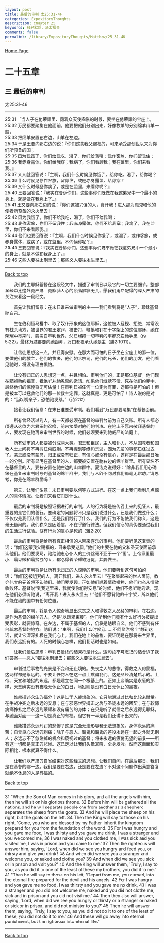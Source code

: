 ```yaml
---
layout: post
title: 最后的审判 太25:31-46
categories: ExpositoryThoughts
description: chapter 25
keywords: 释经默想，马太福音
comments: false
permalink: /library/ExpositoryThoughts/Matthew/25_31-46
---
```

[ Home Page ]({{site.baseurl}}/index) <br>

<a name="0"></a>
# 二十五章 

## 三 最后的审判

太25:31-46

***

25:31 「当人子在他荣耀里、同着众天使降临的时候，要坐在他荣耀的宝座上。<br>
25:32 万民都要聚集在他面前。他要把他们分别出来，好像牧羊的分别绵羊山羊一般，<br>
25:33 把绵羊安置在右边，山羊在左边。<br>
25:34 于是王要向那右边的说：『你们这蒙我父赐福的，可来承受那创世以来为你们所预备的国；<br>
25:35 因为我饿了，你们给我吃，渴了，你们给我喝；我作客旅，你们留我住；<br>
25:36 我赤身露体，你们给我穿；我病了，你们看顾我；我在监里，你们来看我。』<br>
25:37 义人就回答说：『主啊，我们什么时候见你饿了，给你吃，渴了，给你喝？<br>
25:38 什么时候见你作客旅，留你住，或是赤身露体，给你穿？<br>
25:39 又什么时候见你病了，或是在监里，来看你呢？』<br>
25:40 王要回答说：『我实在告诉你们，这些事你们既做在我这弟兄中一个最小的身上，就是做在我身上了。』<br>
25:41 王又要向那左边的说：『你们这被咒诅的人，离开我！进入那为魔鬼和他的使者所预备的永火里去！<br>
25:42 因为我饿了，你们不给我吃，渴了，你们不给我喝；<br>
25:43 我作客旅，你们不留我住；我赤身露体，你们不给我穿；我病了，我在监里，你们不来看顾我。』<br>
25:44 他们也要回答说：『主啊，我们什么时候见你饿了，或渴了，或作客旅，或赤身露体，或病了，或在监里，不伺候你呢？』<br>
25:45 王要回答说：『我实在告诉你们，这些事你们既不做在我这弟兄中一个最小的身上，就是不做在我身上了。』<br>
25:46 这些人要往永刑里去；那些义人要往永生里去。」<br>

***

[Back to top](#0)

&emsp;&emsp;我们的主耶稣基督在这段经文中，描述了审判日以及它的一切主要细节。整部圣经中比这处更严肃、更察验人心的段落寥寥无几。愿我们用它配得的深入严肃的关注来看这一段经文。

&emsp;&emsp;首先让我们留意：在末日谁来做审判的主——我们看到将是“人子”，耶稣基督祂自己。

&emsp;&emsp;生在伯利恒马槽中、取了奴仆形象的这位耶稣，这位被人藐视、拒绝，常常没有枕头地方，被世界的君王定罪，被击打、鞭挞和钉在十字架上的这位耶稣，祂在荣耀中再来时，要亲自审判世界。父已经把一切审判的事都交在祂手里（约5:22）。最终万膝都要向祂跪拜，万口都要承认祂是主（腓2:10,11）。

&emsp;&emsp;让信徒思想这一点，并且得安慰。在那大而可怕的日子坐在宝座上的那一位，要做他们的救主，他们的牧者，他们的大祭司，他们的兄长，他们的朋友。他们看见祂时，将没有理由惧怕。

&emsp;&emsp;让没有归正的人思想这一点，并且惧怕。审判他们的，正是那位基督，他们现在藐视祂的福音，拒绝听从祂恩惠的邀请。如果他们继续不信，死在他们的罪中，最终他们的惊惶将无可估量！在审判日被任何一位定为有罪，这都将是可怕的！但是被本可以拯救他们的那一位救主定罪，这就真是、更是可怕了！诗人说的是对的：“当以嘴亲子，恐怕祂发怒。”（诗2:12）

&emsp;&emsp;接着让我们留意：在末日谁要受审判。我们看到“万民都要聚集”在基督面前。

&emsp;&emsp;所有曾经活过的人，有一天都必须在基督的审判台前为自己交账。所有人都必须遵从这位为大君王的召唤，前来接受对他们的判决。在地上不愿来敬拜基督的人，要发现在祂再来审判世界的时候，他们必须要来到祂威严的法庭上。

&emsp;&emsp;所有受审的人都要被分成两大类。君王和臣民，主人和仆人，不从国教者和国教人士之间将不再有任何区别。不再提到等级和宗派，因为先前的事都已经过去了。蒙恩或没有蒙恩，归正或没有归正，有信心或没有信心，这将是在最后那日唯一的分别。所有显明在基督里的人，都要被安置在祂右边的绵羊群里。所有显名不在基督里的人，要被安置在祂左边的山羊群中。夏洛克说得好：“除非我们用心确保在基督来审判时身列基督的绵羊群中，我们与人的不同对我们都毫无帮助。”请思考，你是在绵羊群里吗？

&emsp;&emsp;第三，让我们注意：末日审判要以何等方式进行。在这一点上我们看到几点惊人的具体情况。让我们来看它们是什么。

&emsp;&emsp;最后的审判将是按照证据进行的审判。人的行为将是被传召上来的见证人，最重要的是它们的善行。要确定的问题将不只是我们说过什么，还是我们做过什么；不仅仅是我们认信什么，还是我们践行了什么。我们的行为不能使我们称义，这是毫无疑问的。我们称义是因着信，不在乎遵行律法。但我们信心的真伪要通过我们的生活进行试验。没有行为的信心是死的（雅2:20）

&emsp;&emsp;最后的审判将是给所有真正相信的人带来喜乐的审判。他们要听见这宝贵的话：“你们这蒙我父赐福的，可来承受这国。”他们的主要在祂的父和圣天使面前承认他们。他们要发现，祂给祂忠心仆人的工价丝毫不亚于一个“国”。上帝家里最小、最卑微和最贫穷的人，都必得着荣耀的冠冕，并要做王。

&emsp;&emsp;最后的审判将是让所有未归正的人惊惶的审判。他们要听到这句可怕的话：“你们这被诅咒的人，离开我们，进入永火里去！”在聚集起来的世人面前，教会伟大的元首将不认他们。他们要发现，正如他们顺着情欲撒种，他们也必从情欲收败坏。基督说“到我这里来，我就使你们得安息”的时候，他们不愿听祂的话，现在他们必须听祂说，“离开我！进入永火里去！”他们不愿背祂的十字架，所以他们不能在祂的国中有任何位置。

&emsp;&emsp;最后的审判，将是令人惊奇地显出失丧之人和得救之人品格的审判。在右边，是作为基督的绵羊的人，仍是“以谦卑束腰”。他们听到他们竟有什么好行为被提出受表彰，就要惊奇。在左边，不属于基督的人，仍将是瞎眼自义。他们不感到有任何疏忽基督的地方。他们说：“主啊，我们什么时候见……不伺候你呢？”想到这话，就让它深深扎根在我们心上。我们在地上的品格，要证明是在那将来世界里，我们永远拥有的。人死的时候心怎样，他们复活时也是如何。

&emsp;&emsp;让我们最后思想：审判日最终的结果将是什么。这句绝不可忘记的话告诉了我们答案——恶人“要往永刑里去；那些义人要往永生里去”。

&emsp;&emsp;审判过后事物的光景是不变和无止境的。失丧之人的悲惨，得救之人的蒙福，这两样都是永远的。不要让任何人在这一点上欺骗我们。这是圣经清楚启示的。上帝、天堂和地狱的永远，都是建立在同一个根基上的。正如上帝确实是永恒的那样，天堂确实没有夜晚无休止的白日，地狱则是没有白日无休止的黑夜。

&emsp;&emsp;谁能描述永生的福分？这是过于人能想象的。它只能通过对比和比较来衡量。在争战冲突之后永远的安息；在与邪恶世界搏击之后与圣徒永远的团契；在与软弱病痛挣扎之后永远的荣耀和没有痛苦的身体；在只是听了就信之后永远得见耶稣，与祂面对面——这一切是真正的有福。但它有一半是我们还讲不出来的。

&emsp;&emsp;谁能描述永远刑罚的悲惨？这是完全无法形容和无法想象的。身体永远的痛苦；自责良心永远的刺痛；除了与恶人、魔鬼和魔鬼的差役永远在一起之外就无别人；永远忘不了忽略掉的机会和藐视过的基督；将来永远的疲倦无望的前景——所有这一切都是真正的悲惨。这已足以让我们头晕耳鸣，全身发冷。然而这画面和实际相比，根本就算不得什么。

&emsp;&emsp;让我们以严肃的自省结束对这些经文的思想。让我们自问，在最后那日，我们是在基督的哪一边。我们是要在右边，还是要在左边？不对这个问题作出满意答复就绝不休息的人是有福的。

[Back to top](#0)

***

31 "When the Son of Man comes in his glory, and all the angels with him, then he will sit on his glorious throne. 32 Before him will be gathered all the nations, and he will separate people one from another as a shepherd separates the sheep from the goats. 33 And he will place the sheep on his right, but the goats on the left. 34 Then the King will say to those on his right, 'Come, you who are blessed by my Father, inherit the kingdom prepared for you from the foundation of the world. 35 For I was hungry and you gave me food, I was thirsty and you gave me drink, I was a stranger and you welcomed me, 36 I was naked and you clothed me, I was sick and you visited me, I was in prison and you came to me.' 37 Then the righteous will answer him, saying, 'Lord, when did we see you hungry and feed you, or thirsty and give you drink? 38 And when did we see you a stranger and welcome you, or naked and clothe you? 39 And when did we see you sick or in prison and visit you?' 40 And the King will answer them, 'Truly, I say to you, as you did it to one of the least of these my brothers, you did it to me.' 41 "Then he will say to those on his left, 'Depart from me, you cursed, into the eternal fire prepared for the devil and his angels. 42 For I was hungry and you gave me no food, I was thirsty and you gave me no drink, 43 I was a stranger and you did not welcome me, naked and you did not clothe me, sick and in prison and you did not visit me.' 44 Then they also will answer, saying, 'Lord, when did we see you hungry or thirsty or a stranger or naked or sick or in prison, and did not minister to you?' 45 Then he will answer them, saying, 'Truly, I say to you, as you did not do it to one of the least of these, you did not do it to me.' 46 And these will go away into eternal punishment, but the righteous into eternal life."

***

[Back to top](#0)
